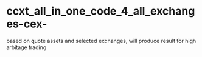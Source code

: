 # ccxt_all_in_one_code_4_all_exchanges-cex-
based on quote assets and selected exchanges, will produce result for high arbitage trading
